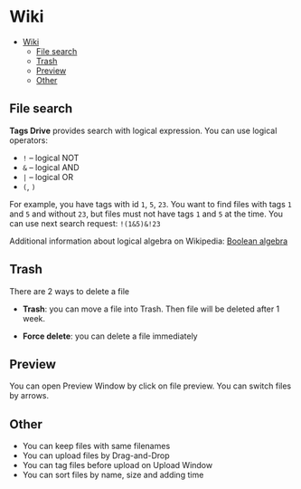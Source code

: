# Wiki

- [Wiki](#wiki)
  - [File search](#file-search)
  - [Trash](#trash)
  - [Preview](#preview)
  - [Other](#other)

## File search

**Tags Drive** provides search with logical expression. You can use logical operators:

- `!` – logical NOT
- `&` – logical AND
- `|` – logical OR
- `(`, `)`

For example, you have tags with id `1`, `5`, `23`. You want to find files with tags `1` and `5` and without `23`, but files must not have tags `1` and `5` at the time. You can use next search request: `!(1&5)&!23`

Additional information about logical algebra on Wikipedia: [Boolean algebra](https://en.wikipedia.org/wiki/Boolean_algebra)

## Trash

There are 2 ways to delete a file

- **Trash**: you can move a file into Trash. Then file will be deleted after 1 week.

- **Force delete**: you can delete a file immediately

## Preview

You can open Preview Window by click on file preview. You can switch files by arrows.

## Other

- You can keep files with same filenames
- You can upload files by Drag-and-Drop
- You can tag files before upload on Upload Window
- You can sort files by name, size and adding time
